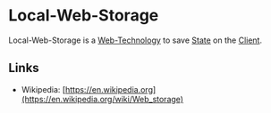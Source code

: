 # Local-Web-Storage

Local-Web-Storage is a [Web-Technology](2000222.md) to save [State](60069.md) on the [Client](404.md).

## Links

- Wikipedia: [https://en.wikipedia.org](https://en.wikipedia.org/wiki/Web_storage)
